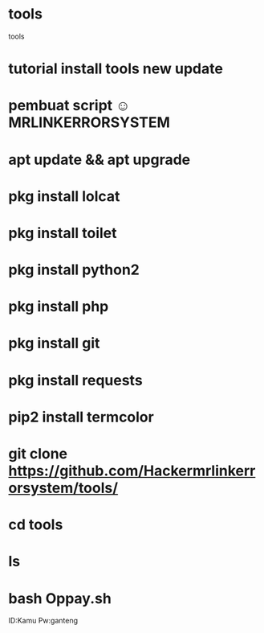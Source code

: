 # tools
tools 
#  tutorial install tools new update

 #  pembuat script ☺ MRLINKERRORSYSTEM

#    apt update && apt upgrade
#    pkg install lolcat
#    pkg install toilet
#    pkg install python2
#    pkg install php
#    pkg install git
#    pkg install requests
#    pip2 install termcolor
#   git clone https://github.com/Hackermrlinkerrorsystem/tools/
#   cd tools
#   ls
#  bash Oppay.sh

ID:Kamu
Pw:ganteng
